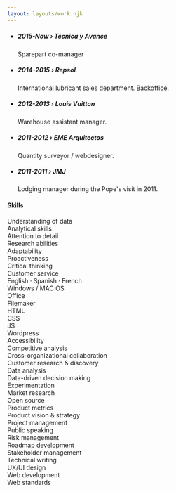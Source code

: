 ```yaml
---
layout: layouts/work.njk
---
```



<ul>
<li><h5>2015-Now › Técnica y Avance</h5>
<p>Sparepart co-manager</p></li>
	<li><h5>2014-2015 › Repsol</h5>
<p>International lubricant sales department. Backoffice.</p></li>
	<li><h5>2012-2013 › Louis Vuitton</h5>
<p>Warehouse assistant manager.</p></li>
	<li><h5>2011-2012 › EME Arquitectos</h5>
<p>Quantity surveyor / webdesigner.</p></li>
	<li><h5>2011-2011 › JMJ</h5>
<p>Lodging manager during the Pope's visit in 2011.</p>
</li>
</ul>

#### Skills

Understanding of data   
Analytical skills   
Attention to detail   
Research abilities   
Adaptability   
Proactiveness   
Critical thinking   
Customer service   
English · Spanish · French   
Windows / MAC OS   
Office   
Filemaker   
HTML   
CSS   
JS   
Wordpress   
Accessibility   
Competitive analysis   
Cross-organizational collaboration   
Customer research & discovery   
Data analysis   
Data-driven decision making   
Experimentation   
Market research   
Open source   
Product metrics   
Product vision & strategy   
Project management   
Public speaking   
Risk management   
Roadmap development   
Stakeholder management   
Technical writing   
UX/UI design   
Web development   
Web standards   